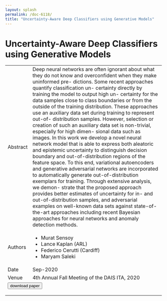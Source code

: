 ```yaml
---
layout: splash
permalink: /doc-6118/
title: "Uncertainty-Aware Deep Classifiers using Generative Models"
---
```


# Uncertainty-Aware Deep Classifiers using Generative Models

<table>
    <tbody>
    <tr>
        <td>Abstract</td>
        <td>Deep neural networks are often ignorant about what they do not know and overconfident when they make uninformed pre- dictions. Some recent approaches quantify classification un- certainty directly by training the model to output high un- certainty for the data samples close to class boundaries or from the outside of the training distribution. These approaches use an auxiliary data set during training to represent out-of- distribution samples. However, selection or creation of such an auxiliary data set is non-trivial, especially for high dimen- sional data such as images. In this work we develop a novel neural network model that is able to express both aleatoric and epistemic uncertainty to distinguish decision boundary and out-of-distribution regions of the feature space. To this end, variational autoencoders and generative adversarial networks are incorporated to automatically generate out-of-distribution exemplars for training. Through extensive analysis, we demon- strate that the proposed approach provides better estimates of uncertainty for in- and out-of-distribution samples, and adversarial examples on well-known data sets against state-of- the-art approaches including recent Bayesian approaches for neural networks and anomaly detection methods.</td>
    </tr>
    <tr>
        <td>Authors</td>
        <td>
            <ul>
                <li>Murat Sensoy</li>
                <li>Lance Kaplan (ARL)</li>
                <li>Federico Cerutti (Cardiff)</li>
                <li>Maryam Saleki</li>
            </ul>
        </td>
    </tr>
    <tr>
        <td>Date</td>
        <td>Sep-2020</td>
    </tr>
    <tr>
        <td>Venue</td>
        <td>4th Annual Fall Meeting of the DAIS ITA, 2020</td>
    </tr>
        <tr>
            <td colspan="2">
                <form method="get" action="https://ibm.box.com/v/doc-6118-paper">
                    <button type="submit">download paper</button>
                </form>
            </td>
        </tr>
    </tbody>
</table>
